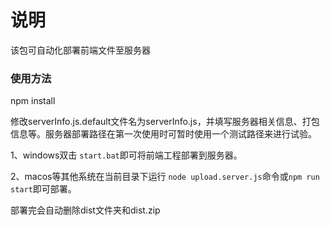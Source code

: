 
# 说明

该包可自动化部署前端文件至服务器

### 使用方法

npm install

修改serverInfo.js.default文件名为serverInfo.js，并填写服务器相关信息、打包信息等。服务器部署路径在第一次使用时可暂时使用一个测试路径来进行试验。

1、windows双击 `start.bat`即可将前端工程部署到服务器。

2、macos等其他系统在当前目录下运行 `node upload.server.js`命令或`npm run start`即可部署。

部署完会自动删除dist文件夹和dist.zip
